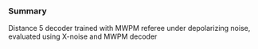 ### Summary

Distance 5 decoder trained with MWPM referee under depolarizing noise, evaluated using X-noise and MWPM decoder